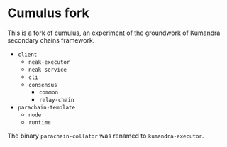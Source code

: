 # Cumulus fork

This is a fork of [cumulus](https://github.com/paritytech/cumulus/commit/520012619e5428be50f47917aacd54e47860f43e), an experiment of the groundwork of Kumandra secondary chains framework.

- `client`
  - `neak-executor`
  - `neak-service`
  - `cli`
  - `consensus`
    - `common`
    - `relay-chain`
- `parachain-template`
  - `node`
  - `runtime`

The binary `parachain-collator` was renamed to `kumandra-executor`.
